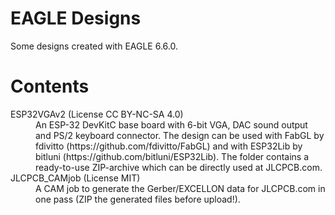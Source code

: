 # EAGLE Designs
Some designs created with EAGLE 6.6.0.

# Contents

<dl>
  <dt>ESP32VGAv2 (License CC BY-NC-SA 4.0)</dt>
  <dd>An ESP-32 DevKitC base board with 6-bit VGA, DAC sound output and PS/2 keyboard connector. The design can be used with FabGL by fdivitto (https://github.com/fdivitto/FabGL) and with ESP32Lib by bitluni (https://github.com/bitluni/ESP32Lib). The folder contains a ready-to-use ZIP-archive which can be directly used at JLCPCB.com.</dd>
  <dt>JLCPCB_CAMjob (License MIT)</dt>
  <dd>A CAM job to generate the Gerber/EXCELLON data for JLCPCB.com in one pass (ZIP the generated files before upload!).</dd>
